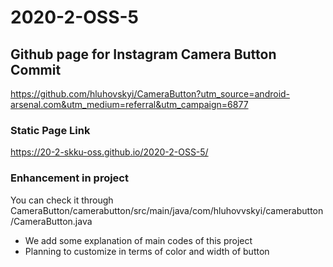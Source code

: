 # 2020-2-OSS-5


## Github page for Instagram Camera Button Commit
 https://github.com/hluhovskyi/CameraButton?utm_source=android-arsenal.com&utm_medium=referral&utm_campaign=6877


### Static Page Link
https://20-2-skku-oss.github.io/2020-2-OSS-5/


### Enhancement in project
You can check it through CameraButton/camerabutton/src/main/java/com/hluhovvskyi/camerabutton/CameraButton.java
- We add some explanation of main codes of this project
- Planning to customize in terms of color and width of button

